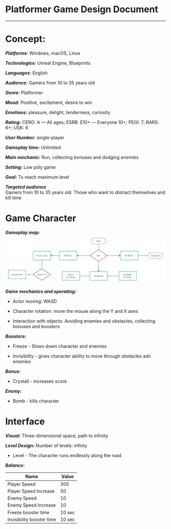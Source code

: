 # Platformer Game Design Document
---
# Concept:

***Platforms:***  Windows, macOS, Linux

***Technologies:*** Unreal Engine, Blueprints

***Languages:***  English

***Audience:*** Gamers from 10 to 35 years old

***Genre:*** Platformer

***Mood:*** Positive, excitement, desire to win 

***Emotions:***  pleasure, delight, tenderness, curiosity

***Rating:***  CERO: A — All ages; ESRB: E10+ — Everyone 10+; PEGI: 7; RARS: 6+; USK: 6

***User Number:***  single-player

***Gameplay time:***  Unlimited 

***Main mechanic:***  Run, collecting bonuses and dodging enemies

***Setting:***   Low poly game 

***Goal:*** To reach maximum level
 
***Targeted audience***  
Gamers from 10 to 35 years old.
Those who want to distract themselves and kill time

# Game Character 

***Gameplay map:*** 
![Gameplay map](GameMap.png "Описание будет тут")​

***Game mechanics and operating:*** 

- Actor moving: WASD

- Character rotation: move the mouse along the Y and X axes

- Interaction with objects: Avoiding enemies and obstacles, collecting bonuses and boosters

***Boosters:***

- Freeze - Slows down character and enemies

- Invisibility - gives character ability to move through obstacles adn enemies

***Bonus:***

- Crystall - increases score

***Enemy:***

- Bomb - kills character

  
# Interface 

***Visual:***
Three-dimensional space, path to infinity

***Level Design:***
Number of levels: infinty
- Level - The character runs endlessly along the road

***Balance:***

Name | Value |
---|---|
Player Speed | 300 | 
Player Speed Increase | 50 | 
Enemy Speed | 10 |
Enemy Speed Increase | 10 | 
Freeze booster time | 10 sec |
Invisibility booster time | 10 sec |

